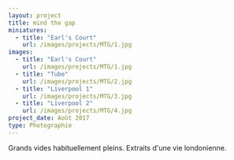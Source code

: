 ```yaml
---
layout: project
title: mind the gap
miniatures:
  - title: "Earl's Court"
    url: /images/projects/MTG/1.jpg
images:
  - title: "Earl's Court"
    url: /images/projects/MTG/1.jpg
  - title: "Tube"
    url: /images/projects/MTG/2.jpg
  - title: "Liverpool 1"
    url: /images/projects/MTG/3.jpg
  - title: "Liverpool 2"
    url: /images/projects/MTG/4.jpg
project_date: Août 2017
type: Photographie
---
```

Grands vides habituellement pleins.
Extraits d'une vie londonienne.
